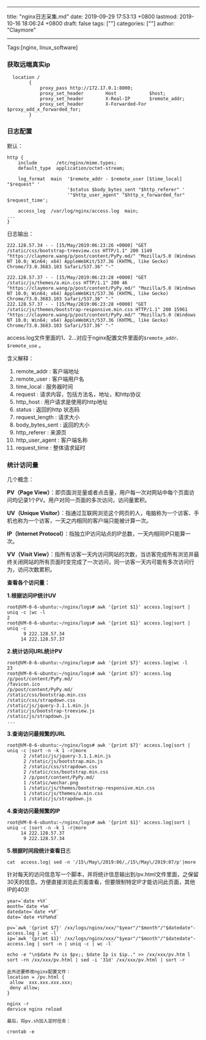 
---
title: "nginx日志采集.md"
date: 2019-09-29 17:53:13 +0800
lastmod: 2019-10-16 18:06:24 +0800
draft: false
tags: [""]
categories: [""]
author: "Claymore"

---
Tags:[nginx, linux_software]

### 获取远端真实ip

```nginx
  location /
        {
            proxy_pass http://172.17.0.1:8000;
            proxy_set_header        Host            $host;
            proxy_set_header        X-Real-IP       $remote_addr;
            proxy_set_header        X-Forwarded-For $proxy_add_x_forwarded_for;
        }
```





### 日志配置

默认：

```nginx
http {
    include       /etc/nginx/mime.types;
    default_type  application/octet-stream;

    log_format  main  '$remote_addr - $remote_user [$time_local] "$request" '
                      '$status $body_bytes_sent "$http_referer" '
                      '"$http_user_agent" "$http_x_forwarded_for" $request_time';

    access_log  /var/log/nginx/access.log  main;
...
}
```

日志输出：

```
222.128.57.34 - - [15/May/2019:06:23:26 +0000] "GET /static/css/bootstrap-treeview.css HTTP/1.1" 200 1149 "https://claymore.wang/p/post/content/PyPy.md/" "Mozilla/5.0 (Windows NT 10.0; Win64; x64) AppleWebKit/537.36 (KHTML, like Gecko) Chrome/73.0.3683.103 Safari/537.36" "-"

222.128.57.37 - - [15/May/2019:06:23:28 +0000] "GET /static/js/themes/a.min.css HTTP/1.1" 200 46 "https://claymore.wang/p/post/content/PyPy.md/" "Mozilla/5.0 (Windows NT 10.0; Win64; x64) AppleWebKit/537.36 (KHTML, like Gecko) Chrome/73.0.3683.103 Safari/537.36" "-"
222.128.57.37 - - [15/May/2019:06:23:28 +0000] "GET /static/js/themes/bootstrap-responsive.min.css HTTP/1.1" 200 15961 "https://claymore.wang/p/post/content/PyPy.md/" "Mozilla/5.0 (Windows NT 10.0; Win64; x64) AppleWebKit/537.36 (KHTML, like Gecko) Chrome/73.0.3683.103 Safari/537.36" "-"
```

access.log文件里面的$1、$2...对应于nginx配置文件里面的`$remote_addr、$remote_use` 。

含义解释：

1. remote_addr : 客户端地址
2. remote_user : 客户端用户名
3. time_local : 服务器时间
4. request : 请求内容，包括方法名，地址，和http协议
5. http_host : 用户请求是使用的http地址
6. status : 返回的http 状态码
7. request_length : 请求大小
8. body_bytes_sent : 返回的大小
9. http_referer : 来源页
10. http_user_agent : 客户端名称
11. request_time : 整体请求延时



### 统计访问量

几个概念：

**PV（Page View）**：即页面浏览量或者点击量，用户每一次对网站中每个页面访问均记录1个PV。用户对同一页面的多次访问，访问量累积。

**UV（Unique Visitor）**：指通过互联网浏览这个网页的人，电脑称为一个访客、手机也称为一个访客，一天之内相同的客户端只能被计算一次。

**IP（Internet Protocol）**：指独立IP访问站点的IP总数，一天内相同IP只能算一次。

**VV（Visit View）**：指所有访客一天内访问网站的次数，当访客完成所有浏览并最终关闭网站的所有页面时变完成了一次访问，同一访客一天内可能有多次访问行为，访问次数累积。



**查看各个访问量：**

**1.根据访问IP统计UV**

```
root@VM-0-6-ubuntu:~/nginx/logs# awk '{print $1}' access.log|sort | uniq -c |wc -l
2
root@VM-0-6-ubuntu:~/nginx/logs# awk '{print $1}' access.log|sort | uniq -c
      9 222.128.57.34
     14 222.128.57.37
```



**2.统计访问URL统计PV**

```
root@VM-0-6-ubuntu:~/nginx/logs# awk '{print $7}' access.log|wc -l
23
root@VM-0-6-ubuntu:~/nginx/logs# awk '{print $7}' access.log
/p/post/content/PyPy.md/
/favicon.ico
/p/post/content/PyPy.md/
/static/css/bootstrap.min.css
/static/css/strapdown.css
/static/js/jquery-3.1.1.min.js
/static/js/bootstrap-treeview.js
/static/js/strapdown.js
...
```



**3.查询访问最频繁的URL**

```
root@VM-0-6-ubuntu:~/nginx/logs# awk '{print $7}' access.log|sort | uniq -c |sort -n -k 1 -r|more
      2 /static/js/jquery-3.1.1.min.js
      2 /static/js/bootstrap.min.js
      2 /static/css/strapdown.css
      2 /static/css/bootstrap.min.css
      2 /p/post/content/PyPy.md/
      1 /static/wechar.png
      1 /static/js/themes/bootstrap-responsive.min.css
      1 /static/js/themes/a.min.css
      1 /static/js/strapdown.js
```



**4.查询访问最频繁的IP**

```
root@VM-0-6-ubuntu:~/nginx/logs# awk '{print $1}' access.log|sort | uniq -c |sort -n -k 1 -r|more
     14 222.128.57.37
      9 222.128.57.34
```



**5.根据时间段统计查看日**志

```
cat  access.log| sed -n '/15\/May\/2019:06/,/15\/May\/2019:07/p'|more
```







针对每天的访问信息写一个脚本，并将统计信息输出到/pv.html文件里面，之保留30天的信息。方便直接浏览此页面查看，但要限制特定IP才能访问此页面，其他IP的403!

```
year=`date +%Y`  
month=`date +%m`
datedate=`date +%F`
date=`date +%Y%m%d`

pv=`awk '{print $7}' /xx/logs/nginx/xxx/"$year"/"$month"/"$datedate"-access.log | wc -l`
ip=`awk '{print $1}' /xx/logs/nginx/xxx/"$year"/"$month"/"$datedate"-access.log | sort -n | uniq -c | wc -l`

echo -e "\n$date Pv is $pv;; $date Ip is $ip.." >> /xx/xxx/pv.htm l sort -rn /xx/xxx/pv.html | sed -i '31d' /xx/xxx/pv.html | sort -r

此外还要修改nginx配置文件：
location = /pv.html {
 allow  xxx.xxx.xxx.xxx;
 deny allow;
}

nginx -r
dervice nginx reload

最后，将pv.sh加入定时任务：

crontab -e

```
